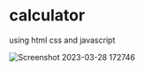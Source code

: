 # calculator
using html css and javascript

![Screenshot 2023-03-28 172746](https://user-images.githubusercontent.com/125033123/228229974-0c738d49-d877-42e4-9e1f-fb3e19b147b9.jpg)

